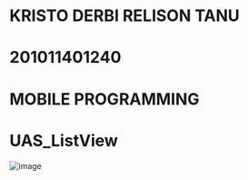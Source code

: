 # KRISTO DERBI RELISON TANU
# 201011401240
# MOBILE PROGRAMMING
# UAS_ListView
![image](https://github.com/DerbiTanu/UAS_ListView/assets/94307732/1a486fbd-c39f-40e1-b0de-2673ecdefbcb)
